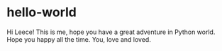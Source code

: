 # hello-world
Hi Leece!
This is me, hope you have a great adventure in Python world.
Hope you happy all the time.
You, love and loved.
